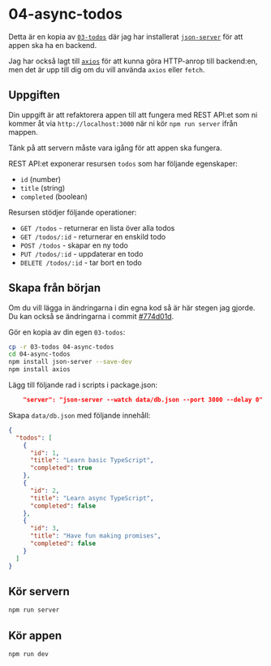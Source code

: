 # 04-async-todos

Detta är en kopia av
[`03-todos`](https://github.com/drblue/kktys23d1/tree/lesson-2/03-todos) där
jag har installerat [`json-server`](https://github.com/typicode/json-server)
för att appen ska ha en backend.

Jag har också lagt till [`axios`](https://axios-http.com/docs/intro) för att
kunna göra HTTP-anrop till backend:en, men det är upp till dig om du vill
använda `axios` eller `fetch`.

## Uppgiften

Din uppgift är att refaktorera appen till att fungera med REST API:et som ni
kommer åt via `http://localhost:3000` när ni kör `npm run server` ifrån mappen.

Tänk på att servern måste vara igång för att appen ska fungera.

REST API:et exponerar resursen `todos` som har följande egenskaper:

- `id` (number)
- `title` (string)
- `completed` (boolean)

Resursen stödjer följande operationer:

- `GET /todos` - returnerar en lista över alla todos
- `GET /todos/:id` - returnerar en enskild todo
- `POST /todos` - skapar en ny todo
- `PUT /todos/:id` - uppdaterar en todo
- `DELETE /todos/:id` - tar bort en todo

## Skapa från början

Om du vill lägga in ändringarna i din egna kod så är här stegen jag gjorde. Du
kan också se ändringarna i commit
[#774d01d](https://github.com/drblue/kktys23d1/commit/774d01de3a4a092db5b84c2306b677a124a7df5a).

Gör en kopia av din egen `03-todos`:

```bash
cp -r 03-todos 04-async-todos
cd 04-async-todos
npm install json-server --save-dev
npm install axios
```

Lägg till följande rad i scripts i package.json:

```json
    "server": "json-server --watch data/db.json --port 3000 --delay 0"
```

Skapa `data/db.json` med följande innehåll:

```json
{
  "todos": [
    {
      "id": 1,
      "title": "Learn basic TypeScript",
      "completed": true
    },
    {
      "id": 2,
      "title": "Learn async TypeScript",
      "completed": false
    },
    {
      "id": 3,
      "title": "Have fun making promises",
      "completed": false
    }
  ]
}
```

## Kör servern

```bash
npm run server
```

## Kör appen

```bash
npm run dev
```
